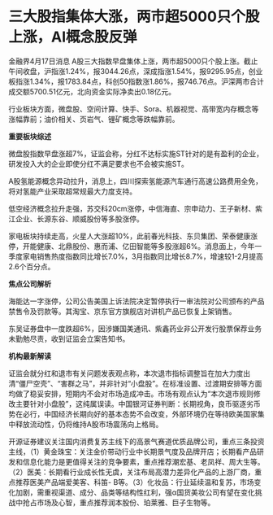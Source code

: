 # 三大股指集体大涨，两市超5000只个股上涨，AI概念股反弹

金融界4月17日消息
A股三大指数早盘集体上涨，两市超5000只个股上涨。截止午间收盘，沪指涨1.24%，报3044.26点，深成指涨1.54%，报9295.95点，创业板指涨1.34%，报1783.84点，科创50指数涨1.86%，报746.76点。沪深两市合计成交额5700.51亿元，北向资金实际净卖出0.18亿元。

行业板块方面，微盘股、空间计算、快手、Sora、机器视觉、高带宽内存概念等涨幅靠前；油价相关、页岩气、锂矿概念等跌幅靠前。

**重要板块综述**

微盘股指数早盘涨超7%，证监会称，分红不达标实施ST针对的是有盈利的企业，研发投入大的企业即使分红不满足要求也不会被实施ST。

A股氢能源概念异动拉升，消息上，四川探索氢能源汽车通行高速公路费用全免，将对氢能产业采取超常规最大力度支持。

低空经济概念拉升走强，苏交科20cm涨停，中信海直、宗申动力、王子新材、紫江企业、长源东谷、顺威股份等多股涨停。

家电板块持续走高，火星人大涨超10%，此前春光科技、东贝集团、荣泰健康涨停，开能健康、北鼎股份、惠而浦、亿田智能等多股涨超6%。消息面上，今年一季度家电销售热度指数同比增长7.0%，3月指数同比增长8.7%，增速较1-2月提高2.6个百分点。

**焦点公司解析**

海能达一字涨停，公司公告美国上诉法院决定暂停执行一审法院对公司颁布的产品禁售令及罚款等。其淘宝、京东官方旗舰店对讲机产品已恢复上架销售。

东吴证券盘中一度跌超6%，因涉嫌国美通讯、紫鑫药业非公开发行股票保荐业务未勤勉尽责，收到证监会立案告知书。

**机构最新解读**

证监会就分红和退市有关问题发表观点称，本次退市指标调整旨在加大力度出清“僵尸空壳”、“害群之马”，并非针对“小盘股”。在标准设置、过渡期安排等方面均做了稳妥安排，短期内不会对市场造成冲击。市场有观点认为“本次退市规则修改主要针对小盘股”，这纯属误读。中国银河证券判断：长期视角，良币驱逐劣币势在必行，中国经济长期向好的基本态势不会改变，外部环境仍在等待欧美国家集中释放流动性，仍将维持A股市场震荡向上格局。

开源证券建议关注国内消费复苏主线下的高景气赛道优质品牌公司，重点三条投资主线，（1）黄金珠宝：关注金价带动行业中长期景气度及品牌开店；长期看产品研发和信息化能力是更值得关注的竞争要素，重点推荐潮宏基、老凤祥、周大生等。（2）医美：长期看行业成长性无虞，关注布局高潜力差异化产品的上游厂商，重点推荐医美产品端爱美客、科笛-
B等。（3）化妆品：行业延续温和复苏，市场变化加剧，需重视渠道、成分、品类等结构性红利，强α国货美妆公司有望在变化挑战中抢占市场及心智，重点推荐润本股份、珀莱雅、巨子生物等。

